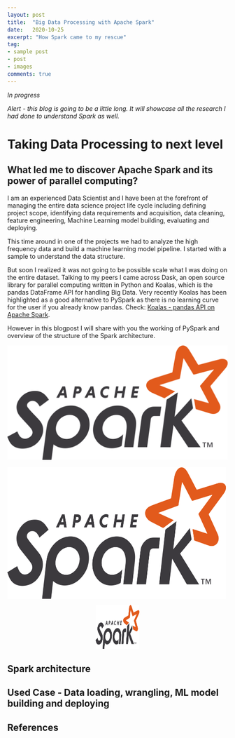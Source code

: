 ```yaml
---
layout: post
title:  "Big Data Processing with Apache Spark"
date:   2020-10-25
excerpt: "How Spark came to my rescue"
tag:
- sample post
- post
- images
comments: true
---
```


*In progress*

*Alert - this blog is going to be a little long. It will showcase all the research I had done to understand Spark as well.*

# Taking Data Processing to next level

## What led me to discover Apache Spark and its power of parallel computing?

I am an experienced Data Scientist and I have been at the forefront of managing the entire data science project life cycle including defining project scope, identifying data requirements and acquisition, data cleaning, feature engineering, Machine Learning model building, evaluating and deploying.

This time around in one of the projects we had to analyze the high frequency data and build a machine learning model pipeline. I started with a sample to understand the data structure.

But soon I realized it was not going to be possible scale what I was doing on the entire dataset. Talking to my peers I came across Dask, an open source library for parallel computing written in Python and Koalas, which is the pandas DataFrame API for handling Big Data. Very recently Koalas has been highlighted as a good alternative to PySpark as there is no learning curve for the user if you already know pandas. Check: [Koalas - pandas API on Apache Spark](https://github.com/databricks/koalas).

However in this blogpost I will share with you the working of PySpark and overview of the structure of the Spark architecture.


![](../imgs/apache_spark.png)


<img align="center" src="../imgs/apache_spark.png" width="500" height="300"  />


<p align="center">
  <img width="100" height="100" src="../imgs/apache_spark.png">
</p>

## Spark architecture


## Used Case - Data loading, wrangling, ML model building and deploying





## References
